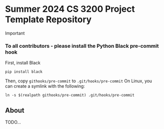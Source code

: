 # Summer 2024 CS 3200 Project Template Repository

> [!IMPORTANT]  
> ### To all contributors - please install the Python Black pre-commit hook
> First, install Black
> ```
> pip install black
> ```
> Then, copy `githooks/pre-commit` to `.git/hooks/pre-commit`
> On Linux, you can create a symlink with the following:
> ```
> ln -s $(realpath githooks/pre-commit) .git/hooks/pre-commit
> ```


## About

TODO...
